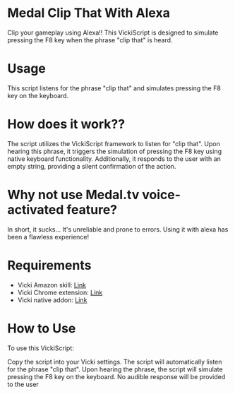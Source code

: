 # Medal Clip That With Alexa
Clip your gameplay using Alexa!!
This VickiScript is designed to simulate pressing the F8 key when the phrase "clip that" is heard.
# Usage
This script listens for the phrase "clip that" and simulates pressing the F8 key on the keyboard.

# How does it work??
The script utilizes the VickiScript framework to listen for "clip that". Upon hearing this phrase, it triggers the simulation of pressing the F8 key using native keyboard functionality. Additionally, it responds to the user with an empty string, providing a silent confirmation of the action.

# Why not use Medal.tv voice-activated feature?
In short, it sucks... It's unreliable and prone to errors. Using it with alexa has been a flawless experience!

# Requirements
- Vicki Amazon skill: [Link](https://www.amazon.com/dp/B07C6HSNRF/)
- Vicki Chrome extension: [Link](https://chromewebstore.google.com/detail/vicki/jpailehnpmjbaolepjhmfcoelefljcln)
- Vicki native addon: [Link](https://s3.amazonaws.com/heyvicki-public/vicki-native-addon.exe)

# How to Use
To use this VickiScript:

Copy the script into your Vicki settings.
The script will automatically listen for the phrase "clip that".
Upon hearing the phrase, the script will simulate pressing the F8 key on the keyboard.
No audible response will be provided to the user
